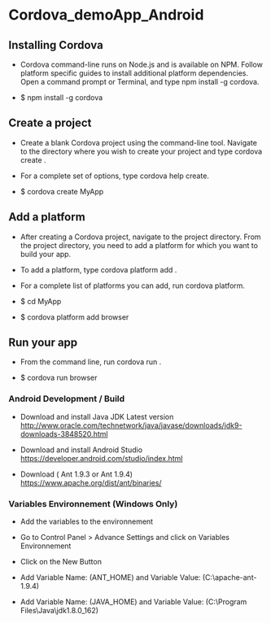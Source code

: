 # Cordova_demoApp_Android

## Installing Cordova
- Cordova command-line runs on Node.js and is available on NPM. Follow platform specific guides to install additional platform dependencies. Open a command prompt or Terminal, and type npm install -g cordova.

- $ npm install -g cordova 

## Create a project
- Create a blank Cordova project using the command-line tool. Navigate to the directory where you wish to create your project and type cordova create <path>.

- For a complete set of options, type cordova help create.

- $ cordova create MyApp

## Add a platform
- After creating a Cordova project, navigate to the project directory. From the project directory, you need to add a platform for which you want to build your app.

- To add a platform, type cordova platform add <platform name>.

- For a complete list of platforms you can add, run cordova platform.

- $ cd MyApp

- $ cordova platform add browser

## Run your app
- From the command line, run cordova run <platform name>.

- $ cordova run browser

### Android Development / Build

- Download and install Java JDK Latest version http://www.oracle.com/technetwork/java/javase/downloads/jdk9-downloads-3848520.html

- Download and install  Android Studio https://developer.android.com/studio/index.html

- Download ( Ant 1.9.3 or Ant 1.9.4)  https://www.apache.org/dist/ant/binaries/ 

### Variables Environnement (Windows Only)

- Add the variables to the environnement

-  Go to Control Panel > Advance Settings and click on Variables Environnement

-  Click on the New Button

- Add Variable Name: (ANT_HOME) and Variable Value: (C:\apache-ant-1.9.4) 

- Add Variable Name: (JAVA_HOME) and Variable Value: (C:\Program Files\Java\jdk1.8.0_162) 